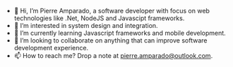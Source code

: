 - 👋 Hi, I’m Pierre Amparado, a software developer with focus on web technologies like .Net, NodeJS and Javascipt frameworks. 
- 👀 I’m interested in system design and integration.
- 🌱 I’m currently learning Javascript frameworks and mobile development.
- 💞️ I’m looking to collaborate on anything that can improve software development experience.
- 📫 How to reach me? Drop a note at pierre.amparado@outlook.com.

<!---
Appsenal/Appsenal is a ✨ special ✨ repository because its `README.md` (this file) appears on your GitHub profile.
You can click the Preview link to take a look at your changes.
--->
